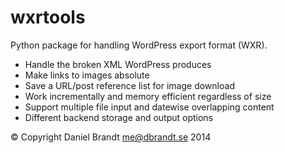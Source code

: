 # wxrtools
Python package for handling WordPress export format (WXR).
 - Handle the broken XML WordPress produces
 - Make links to images absolute
 - Save a URL/post reference list for image download
 - Work incrementally and memory efficient regardless of size
 - Support multiple file input and datewise overlapping content
 - Different backend storage and output options

© Copyright Daniel Brandt <me@dbrandt.se> 2014 
